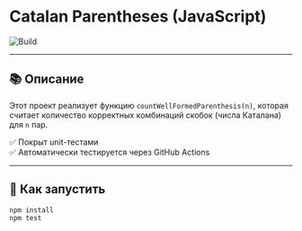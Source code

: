 # Catalan Parentheses (JavaScript)

![Build](https://github.com/kamilaabdilova/catalan-parentheses-js/actions/workflows/ci.yml/badge.svg)

---

## 📚 Описание

Этот проект реализует функцию `countWellFormedParenthesis(n)`, которая считает количество корректных комбинаций скобок (числа Каталана) для `n` пар.

✅ Покрыт unit-тестами  
✅ Автоматически тестируется через GitHub Actions

---

## 🚀 Как запустить

```bash
npm install
npm test